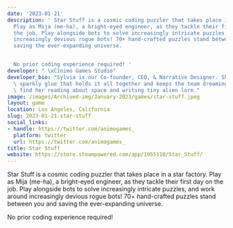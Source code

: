```yaml
---
date: '2023-01-21'
description: ' Star Stuff is a cosmic coding puzzler that takes place in a star factory.
  Play as Mija (me-ha), a bright-eyed engineer, as they tackle their first day on
  the job. Play alongside bots to solve increasingly intricate puzzles, and work around
  increasingly devious rogue bots! 70+ hand-crafted puzzles stand between you and
  saving the ever-expanding universe.


  No prior coding experience required! '
developer: " \xC1nimo Games Studio"
developer_bio: "Sylvia is our Co-founder, CEO, & Narrative Designer. She\u2019s the\
  \ sparkly glue that holds it all together and keeps the team dreaming big. You can\
  \ find her reading about space and writing tiny alien lore."
image: /images/Archived-img/January-2023/games/star-stuff.jpeg
layout: game
location: Los Angeles, California
slug: 2023-01-21-star-stuff
social_links:
- handle: https://twitter.com/animogames_
  platform: twitter
  url: https://twitter.com/animogames_
title: Star Stuff
website: https://store.steampowered.com/app/1955110/Star_Stuff/
---
```


 Star Stuff is a cosmic coding puzzler that takes place in a star factory. Play as Mija (me-ha), a bright-eyed engineer, as they tackle their first day on the job. Play alongside bots to solve increasingly intricate puzzles, and work around increasingly devious rogue bots! 70+ hand-crafted puzzles stand between you and saving the ever-expanding universe.

No prior coding experience required! 